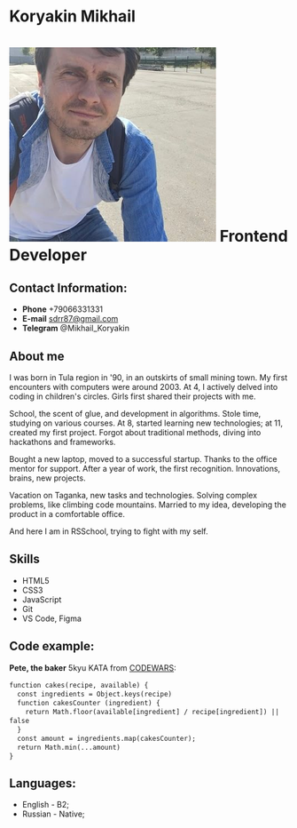 # Koryakin Mikhail
![avatar](avatar.jpg "Аватар")
Frontend Developer
====

## Contact Information:
- **Phone** +79066331331
- **E-mail** sdrr87@gmail.com
- **Telegram** @Mikhail_Koryakin


## About me
I was born in Tula region in '90, in an outskirts of small mining town.
My first encounters with computers were around 2003.
At 4, I actively delved into coding in children's circles.
Girls first shared their projects with me.

School, the scent of glue, and development in algorithms.
Stole time, studying on various courses.
At 8, started learning new technologies; at 11, created my first project.
Forgot about traditional methods, diving into hackathons and frameworks.

Bought a new laptop, moved to a successful startup.
Thanks to the office mentor for support.
After a year of work, the first recognition.
Innovations, brains, new projects.

Vacation on Taganka, new tasks and technologies.
Solving complex problems, like climbing code mountains.
Married to my idea, developing the product in a comfortable office.

And here I am in RSSchool, trying to fight with my self. 


## Skills

* HTML5
* CSS3
* JavaScript
* Git
* VS Code, Figma


## Code example:
**Pete, the baker** 5kyu KATA from [CODEWARS](https://www.codewars.com/kata/525c65e51bf619685c000059):
```
function cakes(recipe, available) {
  const ingredients = Object.keys(recipe)
  function cakesCounter (ingredient) {
    return Math.floor(available[ingredient] / recipe[ingredient]) || false
  }
  const amount = ingredients.map(cakesCounter);
  return Math.min(...amount)
}
```


## Languages:
* English - B2;
* Russian - Native;